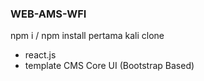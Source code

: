 ### WEB-AMS-WFI

npm i / npm install pertama kali clone

- react.js
- template CMS Core UI (Bootstrap Based)

